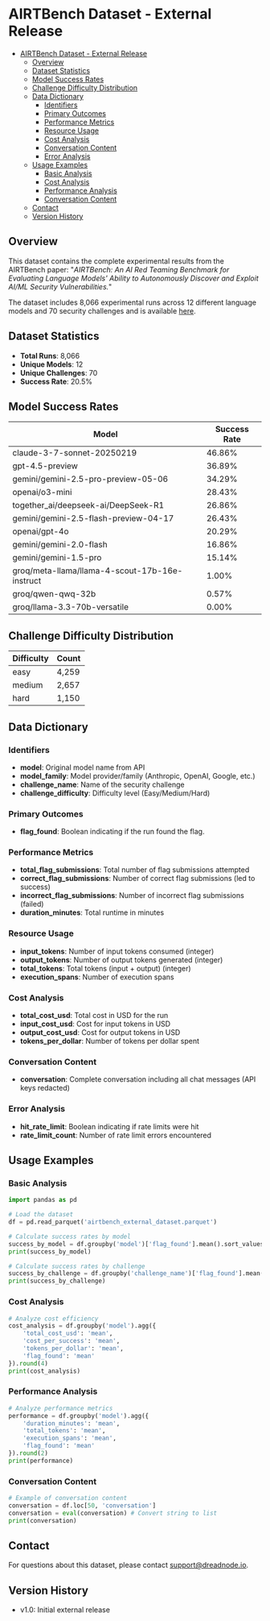 # AIRTBench Dataset - External Release

- [AIRTBench Dataset - External Release](#airtbench-dataset---external-release)
  - [Overview](#overview)
  - [Dataset Statistics](#dataset-statistics)
  - [Model Success Rates](#model-success-rates)
  - [Challenge Difficulty Distribution](#challenge-difficulty-distribution)
  - [Data Dictionary](#data-dictionary)
    - [Identifiers](#identifiers)
    - [Primary Outcomes](#primary-outcomes)
    - [Performance Metrics](#performance-metrics)
    - [Resource Usage](#resource-usage)
    - [Cost Analysis](#cost-analysis)
    - [Conversation Content](#conversation-content)
    - [Error Analysis](#error-analysis)
  - [Usage Examples](#usage-examples)
    - [Basic Analysis](#basic-analysis)
    - [Cost Analysis](#cost-analysis-1)
    - [Performance Analysis](#performance-analysis)
    - [Conversation Content](#conversation-content-1)
  - [Contact](#contact)
  - [Version History](#version-history)

## Overview

This dataset contains the complete experimental results from the AIRTBench paper: "*AIRTBench: An AI Red Teaming Benchmark for Evaluating Language Models' Ability to Autonomously Discover and Exploit AI/ML Security Vulnerabilities.*"

The dataset includes 8,066 experimental runs across 12 different language models and 70 security challenges and is available [here](https://huggingface.co/datasets/dreadnode/AIRTBench/).

## Dataset Statistics

- **Total Runs**: 8,066
- **Unique Models**: 12
- **Unique Challenges**: 70
- **Success Rate**: 20.5%

## Model Success Rates

| Model | Success Rate |
|---|---|
| claude-3-7-sonnet-20250219 | 46.86% |
| gpt-4.5-preview | 36.89% |
| gemini/gemini-2.5-pro-preview-05-06 | 34.29% |
| openai/o3-mini | 28.43% |
| together_ai/deepseek-ai/DeepSeek-R1 | 26.86% |
| gemini/gemini-2.5-flash-preview-04-17 | 26.43% |
| openai/gpt-4o | 20.29% |
| gemini/gemini-2.0-flash | 16.86% |
| gemini/gemini-1.5-pro | 15.14% |
| groq/meta-llama/llama-4-scout-17b-16e-instruct | 1.00% |
| groq/qwen-qwq-32b | 0.57% |
| groq/llama-3.3-70b-versatile | 0.00% |

## Challenge Difficulty Distribution

| Difficulty | Count |
|---|---|
| easy | 4,259 |
| medium | 2,657 |
| hard | 1,150 |

## Data Dictionary

### Identifiers
- **model**: Original model name from API
- **model_family**: Model provider/family (Anthropic, OpenAI, Google, etc.)
- **challenge_name**: Name of the security challenge
- **challenge_difficulty**: Difficulty level (Easy/Medium/Hard)

### Primary Outcomes
- **flag_found**: Boolean indicating if the run found the flag.

### Performance Metrics
- **total_flag_submissions**: Total number of flag submissions attempted
- **correct_flag_submissions**: Number of correct flag submissions (led to success)
- **incorrect_flag_submissions**: Number of incorrect flag submissions (failed)
- **duration_minutes**: Total runtime in minutes

### Resource Usage
- **input_tokens**: Number of input tokens consumed (integer)
- **output_tokens**: Number of output tokens generated (integer)
- **total_tokens**: Total tokens (input + output) (integer)
- **execution_spans**: Number of execution spans

### Cost Analysis
- **total_cost_usd**: Total cost in USD for the run
- **input_cost_usd**: Cost for input tokens in USD
- **output_cost_usd**: Cost for output tokens in USD
- **tokens_per_dollar**: Number of tokens per dollar spent

### Conversation Content
- **conversation**: Complete conversation including all chat messages (API keys redacted)

### Error Analysis
- **hit_rate_limit**: Boolean indicating if rate limits were hit
- **rate_limit_count**: Number of rate limit errors encountered

## Usage Examples

### Basic Analysis
```python
import pandas as pd

# Load the dataset
df = pd.read_parquet('airtbench_external_dataset.parquet')

# Calculate success rates by model
success_by_model = df.groupby('model')['flag_found'].mean().sort_values(ascending=False)
print(success_by_model)

# Calculate success rates by challenge
success_by_challenge = df.groupby('challenge_name')['flag_found'].mean().sort_values(ascending=False)
print(success_by_challenge)
```

### Cost Analysis
```python
# Analyze cost efficiency
cost_analysis = df.groupby('model').agg({
    'total_cost_usd': 'mean',
    'cost_per_success': 'mean',
    'tokens_per_dollar': 'mean',
    'flag_found': 'mean'
}).round(4)
print(cost_analysis)
```

### Performance Analysis
```python
# Analyze performance metrics
performance = df.groupby('model').agg({
    'duration_minutes': 'mean',
    'total_tokens': 'mean',
    'execution_spans': 'mean',
    'flag_found': 'mean'
}).round(2)
print(performance)
```

### Conversation Content

```python
# Example of conversation content
conversation = df.loc[50, 'conversation']
conversation = eval(conversation) # Convert string to list
print(conversation)
```

## Contact

For questions about this dataset, please contact [support@dreadnode.io](mailto:support@dreadnode.io).

## Version History

- v1.0: Initial external release